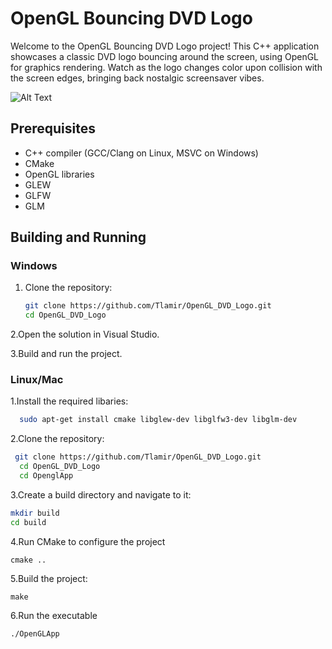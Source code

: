# OpenGL Bouncing DVD Logo

Welcome to the OpenGL Bouncing DVD Logo project! This C++ application showcases a classic DVD logo bouncing around the screen, using OpenGL for graphics rendering. Watch as the logo changes color upon collision with the screen edges, bringing back nostalgic screensaver vibes.

![Alt Text](https://media.giphy.com/media/v1.Y2lkPTc5MGI3NjExanNlY3FwanZvaW51eDZobmQyaXp2bTF3Y3VseGUwNnl1dzZ5MjhsZCZlcD12MV9pbnRlcm5hbF9naWZfYnlfaWQmY3Q9Zw/P0N8Ghf7nfc87He749/giphy.gif)


## Prerequisites

- C++ compiler (GCC/Clang on Linux, MSVC on Windows)
- CMake
- OpenGL libraries
- GLEW
- GLFW
- GLM

## Building and Running

### Windows

1. Clone the repository:
   ```sh
   git clone https://github.com/Tlamir/OpenGL_DVD_Logo.git
   cd OpenGL_DVD_Logo
2.Open the solution in Visual Studio.

3.Build and run the project.
### Linux/Mac
1.Install the required libaries:
 ```sh
   sudo apt-get install cmake libglew-dev libglfw3-dev libglm-dev
```
2.Clone the repository:
 ```sh
  git clone https://github.com/Tlamir/OpenGL_DVD_Logo.git
   cd OpenGL_DVD_Logo
   cd OpenglApp
```
3.Create a build directory and navigate to it:
 ```sh
mkdir build
cd build
```
4.Run CMake to configure the project
```
cmake ..
```
5.Build the project:
```
make
```
6.Run the executable
```
./OpenGLApp
```
